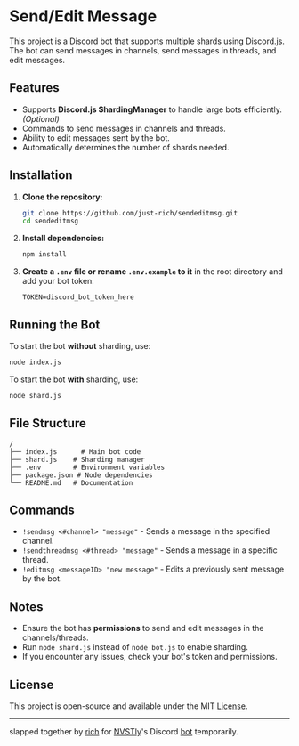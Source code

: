 # Send/Edit Message

This project is a Discord bot that supports multiple shards using Discord.js. The bot can send messages in channels, send messages in threads, and edit messages.

## Features
- Supports **Discord.js ShardingManager** to handle large bots efficiently. *(Optional)*
- Commands to send messages in channels and threads.
- Ability to edit messages sent by the bot.
- Automatically determines the number of shards needed.

## Installation

1. **Clone the repository:**
   ```bash
   git clone https://github.com/just-rich/sendeditmsg.git
   cd sendeditmsg
   ```

2. **Install dependencies:**
   ```bash
   npm install
   ```

3. **Create a `.env` file or rename `.env.example` to it** in the root directory and add your bot token:
   ```env
   TOKEN=discord_bot_token_here
   ```

## Running the Bot

To start the bot **without** sharding, use:
```bash
node index.js
```

To start the bot **with** sharding, use:
```bash
node shard.js
```

## File Structure
```
/
├── index.js      # Main bot code
├── shard.js    # Sharding manager
├── .env        # Environment variables
├── package.json # Node dependencies
└── README.md   # Documentation
```

## Commands
- `!sendmsg <#channel> "message"` - Sends a message in the specified channel.
- `!sendthreadmsg <#thread> "message"` - Sends a message in a specific thread.
- `!editmsg <messageID> "new message"` - Edits a previously sent message by the bot.

## Notes
- Ensure the bot has **permissions** to send and edit messages in the channels/threads.
- Run `node shard.js` instead of `node bot.js` to enable sharding.
- If you encounter any issues, check your bot's token and permissions.

## License
This project is open-source and available under the MIT [License](LICENSE).

---

slapped together by [rich](https://richw.xyz) for [NVSTly](https://nvstly.com)'s Discord [bot](https://nvstly.com/go/bot) temporarily.
